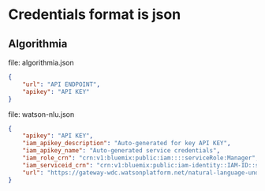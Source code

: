 # Credentials format is json

## Algorithmia

file: algorithmia.json
```json
{
    "url": "API ENDPOINT",
    "apikey": "API KEY"
}
```

file: watson-nlu.json
```json
{
    "apikey": "API KEY",
    "iam_apikey_description": "Auto-generated for key API KEY",
    "iam_apikey_name": "Auto-generated service credentials",
    "iam_role_crn": "crn:v1:bluemix:public:iam::::serviceRole:Manager",
    "iam_serviceid_crn": "crn:v1:bluemix:public:iam-identity::IAM-ID::serviceid:ServiceId-ID",
    "url": "https://gateway-wdc.watsonplatform.net/natural-language-understanding/api"
}
```

